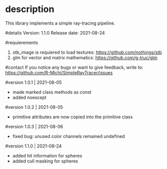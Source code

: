 # description
This library implements a simple ray-tracing pipeline.

#details
Version: 1.1.0
Release date: 2021-08-24

#requierements
1) stb_image is requiered to load textures: https://github.com/nothings/stb
2) glm for vector and matrix mathematics: https://github.com/g-truc/glm

#contact
If you notice any bugs or want to give feedback, write to: 
https://github.com/R-Michi/SimpleRayTracer/issues

#version 1.0.1 | 2021-08-05
- made marked class methods as const
- added noexcept

#version 1.0.2 | 2021-08-05
- primitive attributes are now copied into the primitive class

#version 1.0.3 | 2021-08-06
- fixed bug: unused color channels remained undefined

#version 1.1.0 | 2021-08-24
- added hit information for spheres
- added cull masking for spheres